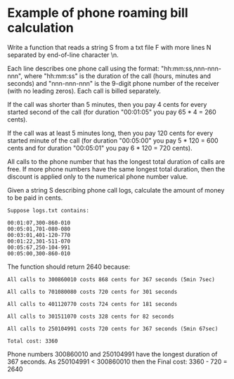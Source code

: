 # Example of phone roaming bill calculation

Write a function that reads a string S from a txt file F with more lines N separated by end-of-line character \n.

Each line describes one phone call using the format: "hh:mm:ss,nnn-nnn-nnn", 
where "hh:mm:ss" is the duration of the call (hours, minutes and seconds) and 
"nnn-nnn-nnn" is the 9-digit phone number of the receiver (with no leading zeros).
Each call is billed separately.

If the call was shorter than 5 minutes, then you pay 4 cents for every started second of the call 
(for duration "00:01:05" you pay 65 * 4 = 260 cents).

If the call was at least 5 minutes long, then you pay 120 cents for every started minute of the call 
(for duration "00:05:00" you pay 5 * 120 = 600 cents and for duration "00:05:01" you pay 
6 * 120 = 720 cents).

All calls to the phone number that has the longest total duration of calls are free. 
If more phone numbers have the same longest total duration, then the discount is applied only to the 
numerical phone number value.

Given a string S describing phone call logs, calculate the amount of money to be paid in cents.
```
Suppose logs.txt contains:

00:01:07,300-860-010
00:05:01,701-080-080
00:03:01,401-120-770
00:01:22,301-511-070
00:05:67,250-104-991
00:05:00,300-860-010
```
The function should return 2640 because:
```
All calls to 300860010 costs 868 cents for 367 seconds (5min 7sec)

All calls to 701080080 costs 720 cents for 301 seconds

All calls to 401120770 costs 724 cents for 181 seconds

All calls to 301511070 costs 328 cents for 82 seconds

All calls to 250104991 costs 720 cents for 367 seconds (5min 67sec)

Total cost: 3360
```
Phone numbers 300860010 and 250104991 have the longest duration of 367 seconds. 
As 250104991 < 300860010 then the Final cost: 3360 - 720 = 2640
